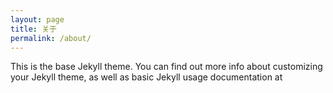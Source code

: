 ```yaml
---
layout: page
title: 关于
permalink: /about/
---
```


This is the base Jekyll theme. You can find out more info about customizing your Jekyll theme, as well as basic Jekyll usage documentation at
